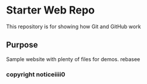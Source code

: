 # Starter Web Repo

This repository is for showing how Git and GitHub work

## Purpose

Sample website with plenty of files for demos. rebasee

### copyright noticeiiii0

